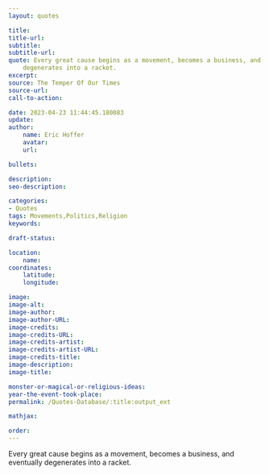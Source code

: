 ```yaml
---
layout: quotes

title:
title-url:
subtitle:
subtitle-url:
quote: Every great cause begins as a movement, becomes a business, and eventually
    degenerates into a racket.
excerpt:
source: The Temper Of Our Times
source-url:
call-to-action:

date: 2023-04-23 11:44:45.180083
update:
author:
    name: Eric Hoffer
    avatar:
    url:

bullets:

description:
seo-description:

categories:
- Quotes
tags: Movements,Politics,Religion
keywords:

draft-status:

location:
    name:
coordinates:
    latitude:
    longitude:

image:
image-alt:
image-author:
image-author-URL:
image-credits:
image-credits-URL:
image-credits-artist:
image-credits-artist-URL:
image-credits-title:
image-description:
image-title:

monster-or-magical-or-religious-ideas:
year-the-event-took-place:
permalink: /Quotes-Database/:title:output_ext

mathjax:

order:
---
```

 Every great cause begins as a movement, becomes a business, and eventually degenerates into a racket.